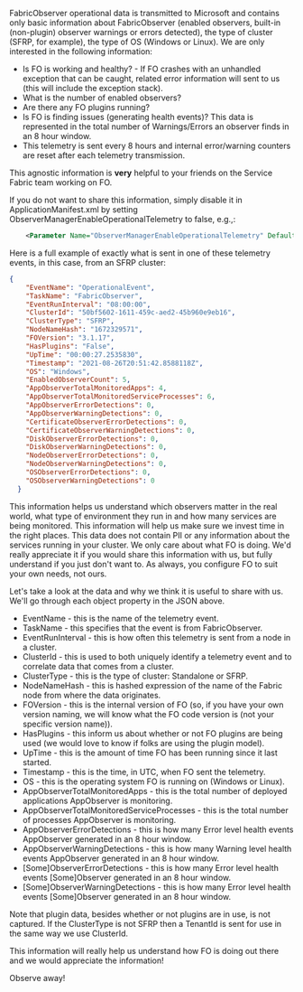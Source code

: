 FabricObserver operational data is transmitted to Microsoft and contains only basic information about FabricObserver (enabled observers, built-in (non-plugin) observer warnings or errors detected), the type of cluster (SFRP, for example), the type of OS (Windows or Linux). We are only interested in the following information:

- Is FO is working and healthy? - If FO crashes with an unhandled exception that can be caught, related error information will sent to us (this will include the exception stack).
- What is the number of enabled observers?
- Are there any FO plugins running?
- Is FO is finding issues (generating health events)? This data is represented in the total number of Warnings/Errors an observer finds in an 8 hour window.
- This telemetry is sent every 8 hours and internal error/warning counters are reset after each telemetry transmission.

This agnostic information is **very** helpful to your friends on the Service Fabric team working on FO. 

If you do not want to share this information, simply disable it in ApplicationManifest.xml by setting ObserverManagerEnableOperationalTelemetry to false, e.g.,: 

```XML
    <Parameter Name="ObserverManagerEnableOperationalTelemetry" DefaultValue="false" />
```

Here is a full example of exactly what is sent in one of these telemetry events, in this case, from an SFRP cluster:

```JSON
{
    "EventName": "OperationalEvent",
    "TaskName": "FabricObserver",
    "EventRunInterval": "08:00:00",
    "ClusterId": "50bf5602-1611-459c-aed2-45b960e9eb16",
    "ClusterType": "SFRP",
    "NodeNameHash": "1672329571",
    "FOVersion": "3.1.17",
    "HasPlugins": "False",
    "UpTime": "00:00:27.2535830",
    "Timestamp": "2021-08-26T20:51:42.8588118Z",
    "OS": "Windows",
    "EnabledObserverCount": 5,
    "AppObserverTotalMonitoredApps": 4,
    "AppObserverTotalMonitoredServiceProcesses": 6,
    "AppObserverErrorDetections": 0,
    "AppObserverWarningDetections": 0,
    "CertificateObserverErrorDetections": 0,
    "CertificateObserverWarningDetections": 0,
    "DiskObserverErrorDetections": 0,
    "DiskObserverWarningDetections": 0,
    "NodeObserverErrorDetections": 0,
    "NodeObserverWarningDetections": 0,
    "OSObserverErrorDetections": 0,
    "OSObserverWarningDetections": 0
  }
```

This information helps us understand which observers matter in the real world, what type of environment they run in and how many services are being monitored. This information will help us make sure we invest time in the right places. This data does not contain PII or any information about the services running in your cluster. We only care about what FO is doing. We'd really appreciate it if you would share this information with us, but fully understand if you just don't want to. As always, you configure FO to suit your own needs, not ours. 

Let's take a look at the data and why we think it is useful to share with us. We'll go through each object property in the JSON above.

- EventName - this is the name of the telemetry event.
- TaskName - this specifies that the event is from FabricObserver.
- EventRunInterval - this is how often this telemetry is sent from a node in a cluster.
- ClusterId - this is used to both uniquely identify a telemetry event and to correlate data that comes from a cluster.
- ClusterType - this is the type of cluster: Standalone or SFRP.
- NodeNameHash - this is hashed expression of the name of the Fabric node from where the data originates.
- FOVersion - this is the internal version of FO (so, if you have your own version naming, we will know what the FO code version is (not your specific version name)).
- HasPlugins - this inform us about whether or not FO plugins are being used (we would love to know if folks are using the plugin model).
- UpTime - this is the amount of time FO has been running since it last started.
- Timestamp - this is the time, in UTC, when FO sent the telemetry.
- OS - this is the operating system FO is running on (Windows or Linux).
- AppObserverTotalMonitoredApps - this is the total number of deployed applications AppObserver is monitoring.
- AppObserverTotalMonitoredServiceProcesses - this is the total number of processes AppObserver is monitoring.
- AppObserverErrorDetections - this is how many Error level health events AppObserver generated in an 8 hour window.
- AppObserverWarningDetections - this is how many Warning level health events AppObserver generated in an 8 hour window.
- [Some]ObserverErrorDetections - this is how many Error level health events [Some]Observer generated in an 8 hour window.
- [Some]ObserverWarningDetections - this is how many Error level health events [Some]Observer generated in an 8 hour window.

Note that plugin data, besides whether or not plugins are in use, is not captured. If the ClusterType is not SFRP then a TenantId is sent for use in the same way we use ClusterId.

This information will really help us understand how FO is doing out there and we would appreciate the information! 

Observe away!